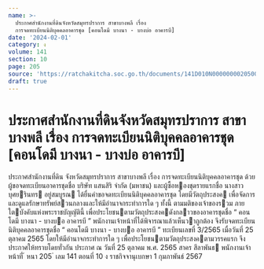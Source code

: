 ```yaml
---
name: >-
  ประกาศสำนักงานที่ดินจังหวัดสมุทรปราการ สาขาบางพลี เรื่อง
  การจดทะเบียนนิติบุคคลอาคารชุด [คอนโดมี บางนา - บางบ่อ อาคารบี]
date: '2024-02-01'
category: ง
volume: 141
section: 10
page: 205
source: 'https://ratchakitcha.soc.go.th/documents/141D010N0000000020500.pdf'
draft: true
---
```


# ประกาศสำนักงานที่ดินจังหวัดสมุทรปราการ สาขาบางพลี เรื่อง การจดทะเบียนนิติบุคคลอาคารชุด [คอนโดมี บางนา - บางบ่อ อาคารบี]

ประกาศสํานักงานที่ดิน จังหวัดสมุทรปราการ สาขาบางพลี เรื่อง การจดทะเบียนนิติบุคคลอาคารชุด ด้วย ผู้ขอจดทะเบียนอาคารชุดชื่อ บริษัท แสนสิริ จํากัด (มหาชน) และผู้ซื้อหองชุดรายแรกชื่อ นางสาวบุศยรินทร อยู่สมบูรณ ได้ยื่นคําขอจดทะเบียนนิติบุคคลอาคารชุด โดยมีวัตถุประสงค เพื่อจัดการและดูแลรักษาทรัพย์สวนกลางและให้มีอํานาจกระทําการใด ๆ ทั้งนี้ ตามมติของเจ้าของรวม ภายใตบังคับแห่งพระราชบัญญัตินี้ เพื่อประโยชนตามวัตถุประสงคดังกลาวของอาคารชุดชื่อ “ คอนโดมี บางนา - บางบอ อาคารบี ” พนักงานเจ้าหน้าที่ได้พิจารณาแล้วเห็นวาถูกต้อง จึงรับจดทะเบียนนิติบุคคลอาคารชุดชื่อ “ คอนโดมี บางนา - บางบอ อาคารบี ” ทะเบียนเลขที่ 3/2565 เมื่อวันที่ 25 ตุลาคม 2565 โดยให้มีอํานาจกระทําการใด ๆ เพื่อประโยชนตามวัตถุประสงคตามวรรคแรก จึงประกาศให้ทราบโดยทั่วกัน ประกาศ ณ วันที่ 25 ตุลาคม พ.ศ. 2565 สาคร สีลาพันธ พนักงานเจ้าหน้าที่ ้ หนา 205 ่ เลม 141 ตอนที่ 10 ง ราชกิจจานุเบกษา 1 กุมภาพันธ์ 2567
